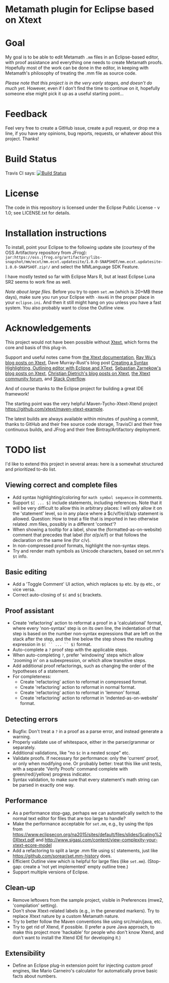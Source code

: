 Metamath plugin for Eclipse based on Xtext
==========================================

# Goal

My goal is to be able to edit Metamath `.mm` files in an Eclipse-based editor,
with proof assistance and everything one needs to create Metamath proofs.
Hopefully most of the work can be done in the editor, in keeping with
Metamath's philosophy of treating the .mm file as source code.

*Please note that this project is in the very early stages, and doesn't do much yet.*  However, even if I don't find the time to continue on it, hopefully someone else might pick it up as a useful starting point...

# Feedback

Feel very free to create a GitHub issue, create a pull request, or drop me a line, if you
have any opinions, bug reports, requests, or whatever about this project.  Thanks!

# Build Status

Travis CI says: [![Build Status](https://travis-ci.org/marnix/metamath-eclipse-xtext.svg?branch=master)](https://travis-ci.org/marnix/metamath-eclipse-xtext)

# License

The code in this repository is licensed under the Eclipse Public License - v 1.0; see LICENSE.txt for details.

# Installation instructions

To install, point your Eclipse to the following update site (courtesy of the OSS Artifactory repository from JFrog): `jar:https://oss.jfrog.org/artifactory/libs-snapshot/mm/ecxt/mm.ecxt.updatesite/1.0.0-SNAPSHOT/mm.ecxt.updatesite-1.0.0-SNAPSHOT.zip!/` and select the MMLanguage SDK Feature.

I have mostly tested so far with Eclipse Mars R, but at least Eclipse Luna SR2 seems to work fine as well.

*Note about large files.* Before you try to open `set.mm` (which is 20+MB these days), make sure you run your Eclipse with `-Xmx4G` in the proper place in your `eclipse.ini`.  And then it still might hang on you unless you have a fast system.  You also probably want to close the Outline view.

# Acknowledgements

This project would not have been possible without [Xtext](https://www.eclipse.org/Xtext/), which forms the core and basis
of this plug-in.

Support and useful notes came from
[the Xtext documentation](https://www.eclipse.org/Xtext/documentation/),
[Ray Wu's blog posts on Xtext](http://rayjcwu.logdown.com/tags/xtext),
Dave Murray-Rust's blog post [Creating a Syntax Highlighting, Outlining editor with Eclipse and XText](http://www.mo-seph.com/projects/syntaxhighlighting),
[Sebastian Zarnekow's blog posts on Xtext](https://zarnekow.blogspot.com/search/label/Xtext),
[Christian Dietrich's blog posts on Xtext](https://christiandietrich.wordpress.com/category/xtext/),
[the Xtext community forum](https://www.eclipse.org/forums/index.php/f/27/),
and [Stack Overflow](https://stackoverflow.com/questions/tagged/xtext).

And of course thanks to the Eclipse project for building a great IDE framework!

The starting point was the very helpful Maven-Tycho-Xtext-Xtend project https://github.com/xtext/maven-xtext-example.

The latest builds are always available within minutes of pushing a commit, thanks to GitHub and their free source code storage, TravisCI and their free continuous builds, and JFrog and their free Bintray/Artifactory deployment.

# TODO list

I'd like to extend this project in several areas: here is a somewhat structured and prioritized to-do list.

## Viewing correct and complete files

 - Add syntax highlighting/coloring for `` math symbol sequence `` in comments.
 - Support `$[ ... $]` include statements, including references.
   Note that it will be very difficult to allow this in arbitrary places:
   I will only allow it on the 'statement' level, so in any place where a $c/v/f/e/d/a/p statement is allowed.
   Question: How to treat a file that is imported in two otherwise related .mm files,
   possibly in a different 'context'?
 - When showing a tooltip for a label, show the (formatted-as-on-website) comment
   that precedes that label (for $a/$p/$e/$f) or that follows the declaration on the same line (for $c/$v).
 - In non-compressed proof formats, highlight the non-syntax steps.
 - Try and render math symbols as Unicode characters, based on set.mm's `$t` info.

## Basic editing

 - Add a 'Toggle Comment' UI action, which replaces `$p` etc. by `@p` etc., or vice versa.
 - Correct auto-closing of `$(` and `${` brackets.

## Proof assistant

 - Create 'refactoring' action to reformat a proof in a 'calculational' format,
   where every 'non-syntax' step is on its own line, the indentation of that
   step is based on the number non-syntax expressions that are left on the
   stack after the step, and the line below the step shows the resulting
   expression in `$( `` ... `` $)` format.
 - Auto-complete a `?` proof step with the applicable steps.
 - When auto-completing `?`, prefer 'windowing' steps which allow 'zooming in'
   on a subexpression, or which allow transitive steps.
 - Add additional proof refactorings, such as changing the order of the hypotheses
   of a statement.
 - For completeness: 
    - Create 'refactoring' action to reformat in compressed format.
    - Create 'refactoring' action to reformat in normal format.
    - Create 'refactoring' action to reformat in 'lemmon' format.
    - Create 'refactoring' action to reformat in 'indented-as-on-website' format.
   
## Detecting errors

 - Bugfix: Don't treat a `?` in a proof as a parse error, and instead generate
   a warning.
 - Properly validate use of whitespace, either in the parser/grammar or separately.
 - Additional validations, like "no `$c` in a nested scope" etc.
 - Validate proofs.  If necessary for performance: only the 'current' proof,
   or only when modifying one.  Or probably better: treat this like unit tests,
   with a separate 'Verify Proofs' command complete with green/red(/yellow) progress indicator.
 - Syntax validation, to make sure that every statement's math string can be
   parsed in exactly one way.
 
## Performance

 - As a performance stop-gap, perhaps we can automatically switch to the normal
   text editor for files that are too large to handle?
 - Make the performance acceptable for `set.mm`, e.g., by using the tips from
   https://www.eclipsecon.org/na2015/sites/default/files/slides/Scaling%20Xtext.pdf
   and http://www.sigasi.com/content/view-complexity-your-xtext-ecore-model
 - Add a refactoring to split a large .mm file using `$[` statements, just like
   https://github.com/sorear/set.mm-history does.
 - Efficient Outline view which is helpful for large files (like `set.mm`).
   (Stop-gap: create a 'not yet implemented' empty outline tree.)
 - Support multiple versions of Eclipse.
 
## Clean-up

 - Remove leftovers from the sample project, visible in Preferences (mwe2,
   'compilation' setting).
 - Don't show Xtext-related labels (e.g., in the generated markers).
   Try to replace Xtext nature by a custom Metamath nature.
 - Try to better follow the Maven conventions like using src/main/java, etc.
 - Try to get rid of Xtend, if possible.  (I prefer a pure Java approach, to make
   this project more 'hackable' for people who don't know Xtend, and don't want
   to install the Xtend IDE for developing it.)
 
## Extensibility

 - Define an Eclipse plug-in extension point for injecting custom proof
   engines, like Mario Carneiro's calculator for automatically prove basic
   facts about numbers.
   